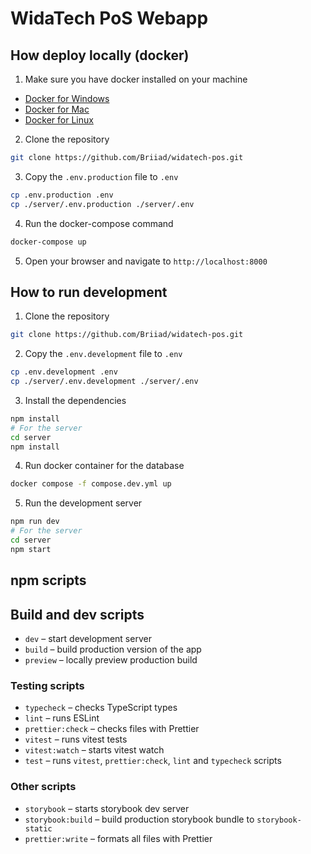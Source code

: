 # WidaTech PoS Webapp

## How deploy locally (docker)

1. Make sure you have docker installed on your machine
- [Docker for Windows](https://docs.docker.com/desktop/install/windows-install/)
- [Docker for Mac](https://docs.docker.com/desktop/install/mac-install/)
- [Docker for Linux](https://docs.docker.com/desktop/install/linux-install/)
2. Clone the repository
```bash
git clone https://github.com/Briiad/widatech-pos.git
```
3. Copy the `.env.production` file to `.env`
```bash
cp .env.production .env
cp ./server/.env.production ./server/.env
```
4. Run the docker-compose command
```bash
docker-compose up
``` 
5. Open your browser and navigate to `http://localhost:8000`

## How to run development
1. Clone the repository
```bash
git clone https://github.com/Briiad/widatech-pos.git
```
2. Copy the `.env.development` file to `.env`
```bash
cp .env.development .env
cp ./server/.env.development ./server/.env
```
3. Install the dependencies
```bash
npm install
# For the server
cd server
npm install
```
4. Run docker container for the database
```bash
docker compose -f compose.dev.yml up
```
5. Run the development server
```bash
npm run dev
# For the server
cd server
npm start
```

## npm scripts

## Build and dev scripts

- `dev` – start development server
- `build` – build production version of the app
- `preview` – locally preview production build

### Testing scripts

- `typecheck` – checks TypeScript types
- `lint` – runs ESLint
- `prettier:check` – checks files with Prettier
- `vitest` – runs vitest tests
- `vitest:watch` – starts vitest watch
- `test` – runs `vitest`, `prettier:check`, `lint` and `typecheck` scripts

### Other scripts

- `storybook` – starts storybook dev server
- `storybook:build` – build production storybook bundle to `storybook-static`
- `prettier:write` – formats all files with Prettier
